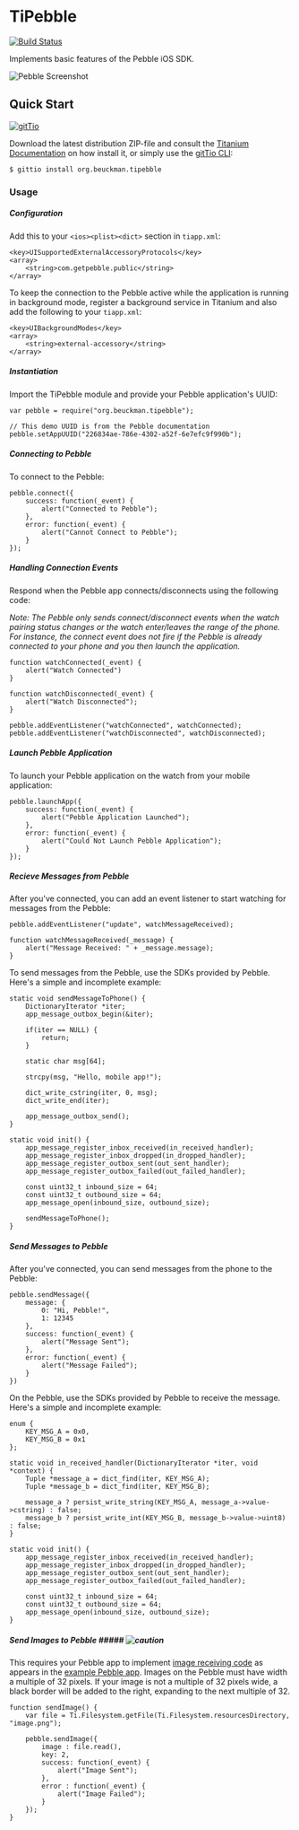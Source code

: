 # TiPebble #

[![Build Status](https://travis-ci.org/jbeuckm/TiPebble.png)](https://travis-ci.org/jbeuckm/TiPebble)

Implements basic features of the Pebble iOS SDK.

![Pebble Screenshot](photo1.jpeg)

## Quick Start

[![gitTio](http://gitt.io/badge.png)](http://gitt.io/component/org.beuckman.tipebble)

Download the latest distribution ZIP-file and consult the [Titanium Documentation](http://docs.appcelerator.com/titanium/latest/#!/guide/Using_a_Module) on how install it, or simply use the [gitTio CLI](http://gitt.io/cli):

`$ gittio install org.beuckman.tipebble`

### Usage ###

##### Configuration #####

Add this to your `<ios><plist><dict>` section in `tiapp.xml`:

```
<key>UISupportedExternalAccessoryProtocols</key>
<array>
	<string>com.getpebble.public</string>
</array>
```

To keep the connection to the Pebble active while the application is running in background mode, register a background service in Titanium and also add the following to your `tiapp.xml`:

```
<key>UIBackgroundModes</key>
<array>
	<string>external-accessory</string>
</array>
```

##### Instantiation #####

Import the TiPebble module and provide your Pebble application's UUID:

```
var pebble = require("org.beuckman.tipebble");

// This demo UUID is from the Pebble documentation
pebble.setAppUUID("226834ae-786e-4302-a52f-6e7efc9f990b");
```

##### Connecting to Pebble #####

To connect to the Pebble:

```
pebble.connect({
	success: function(_event) {
		alert("Connected to Pebble");
	},
	error: function(_event) {
		alert("Cannot Connect to Pebble");
	}
});
```

##### Handling Connection Events #####

Respond when the Pebble app connects/disconnects using the following code:

_Note: The Pebble only sends connect/disconnect events when the watch pairing status changes or the watch enter/leaves the range of the phone. For instance, the connect event does not fire if the Pebble is already connected to your phone and you then launch the application._

```
function watchConnected(_event) {
    alert("Watch Connected")
}

function watchDisconnected(_event) {
    alert("Watch Disconnected");
}

pebble.addEventListener("watchConnected", watchConnected);
pebble.addEventListener("watchDisconnected", watchDisconnected);
```

##### Launch Pebble Application #####

To launch your Pebble application on the watch from your mobile application:

```
pebble.launchApp({
	success: function(_event) {
		alert("Pebble Application Launched");
	},
	error: function(_event) {
		alert("Could Not Launch Pebble Application");
	}
});
```

##### Recieve Messages from Pebble #####

After you've connected, you can add an event listener to start watching for messages from the Pebble:

```
pebble.addEventListener("update", watchMessageReceived);

function watchMessageReceived(_message) {
	alert("Message Received: " + _message.message);
}
```

To send messages from the Pebble, use the SDKs provided by Pebble. Here's a simple and incomplete example:

```
static void sendMessageToPhone() {
	DictionaryIterator *iter;
	app_message_outbox_begin(&iter);
	
	if(iter == NULL) {
		return;
	}
	
	static char msg[64];
	
	strcpy(msg, "Hello, mobile app!");
	
	dict_write_cstring(iter, 0, msg);
	dict_write_end(iter);
	
	app_message_outbox_send();
}

static void init() {
	app_message_register_inbox_received(in_received_handler);
	app_message_register_inbox_dropped(in_dropped_handler);
	app_message_register_outbox_sent(out_sent_handler);
	app_message_register_outbox_failed(out_failed_handler);
	
	const uint32_t inbound_size = 64;
	const uint32_t outbound_size = 64;
	app_message_open(inbound_size, outbound_size);
	
	sendMessageToPhone();
}
```

##### Send Messages to Pebble #####

After you've connected, you can send messages from the phone to the Pebble:

```
pebble.sendMessage({
	message: {
		0: "Hi, Pebble!",
		1: 12345
	},
	success: function(_event) {
		alert("Message Sent");
	},
	error: function(_event) {
		alert("Message Failed");
	}
})
```

On the Pebble, use the SDKs provided by Pebble to receive the message. Here's a simple and incomplete example:

```
enum {
	KEY_MSG_A = 0x0,
	KEY_MSG_B = 0x1
};

static void in_received_handler(DictionaryIterator *iter, void *context) {
	Tuple *message_a = dict_find(iter, KEY_MSG_A);
	Tuple *message_b = dict_find(iter, KEY_MSG_B);
	
	message_a ? persist_write_string(KEY_MSG_A, message_a->value->cstring) : false;
	message_b ? persist_write_int(KEY_MSG_B, message_b->value->uint8) : false;
}

static void init() {
	app_message_register_inbox_received(in_received_handler);
	app_message_register_inbox_dropped(in_dropped_handler);
	app_message_register_outbox_sent(out_sent_handler);
	app_message_register_outbox_failed(out_failed_handler);
	
	const uint32_t inbound_size = 64;
	const uint32_t outbound_size = 64;
	app_message_open(inbound_size, outbound_size);
}

```

##### Send Images to Pebble ##### ![caution](http://img.shields.io/badge/experimental-feature-orange.svg)

This requires your Pebble app to implement [image receiving code](https://github.com/jbeuckm/TiPebble/blob/master/example/pebble-app/src/tipebble.c#L50) as appears in the [example Pebble app](https://github.com/jbeuckm/TiPebble-Example-App). Images on the Pebble must have width a multiple of 32 pixels. If your image is not a multiple of 32 pixels wide, a black border will be added to the right, expanding to the next multiple of 32.

```
function sendImage() {
	var file = Ti.Filesystem.getFile(Ti.Filesystem.resourcesDirectory, "image.png");
	
	pebble.sendImage({
		image : file.read(),
		key: 2,
		success: function(_event) {
			alert("Image Sent");
		},
		error : function(_event) {
			alert("Image Failed");
		}
	});
}
```
